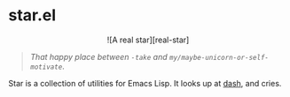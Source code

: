 # star.el

<center>![A real star][real-star]</center>

> *That happy place between `-take` and `my/maybe-unicorn-or-self-motivate`*.

Star is a collection of utilities for Emacs Lisp. It looks up at [dash][dash], and cries.

[real-star]: https://github.com/daantjie/star.el/blob/master/star.jpg
[dash]: https://github.com/magnars/dash.el
